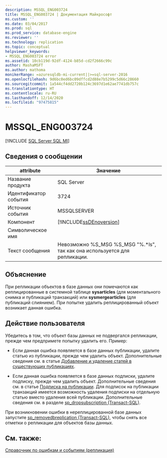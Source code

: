 ```yaml
---
description: MSSQL_ENG003724
title: MSSQL_ENG003724 | Документация Майкрософт
ms.custom: ''
ms.date: 03/04/2017
ms.prod: sql
ms.prod_service: database-engine
ms.reviewer: ''
ms.technology: replication
ms.topic: conceptual
helpviewer_keywords:
- MSSQL_ENG003724 error
ms.assetid: 10cb119d-92df-4124-b85d-cd2f2666c99c
author: MashaMSFT
ms.author: mathoma
monikerRange: =azuresqldb-mi-current||>=sql-server-2016
ms.openlocfilehash: 9d6bc0ed6bc09dffcd2d88e7b5299c5d66c28660
ms.sourcegitcommit: 1a544cf4dd2720b124c3697d1e62ae7741db757c
ms.translationtype: HT
ms.contentlocale: ru-RU
ms.lasthandoff: 12/14/2020
ms.locfileid: "97475815"
---
```

# <a name="mssql_eng003724"></a>MSSQL_ENG003724
[!INCLUDE [SQL Server SQL MI](../../includes/applies-to-version/sql-asdbmi.md)]
    
## <a name="message-details"></a>Сведения о сообщении  
  
|attribute|Значение|  
|-|-|  
|Название продукта|SQL Server|  
|Идентификатор события|3724|  
|Источник события|MSSQLSERVER|  
|Компонент|[!INCLUDE[ssDEnoversion](../../includes/ssdenoversion-md.md)]|  
|Символическое имя||  
|Текст сообщения|Невозможно %S_MSG %S_MSG "%.*ls", так как она используется для репликации.|  
  
## <a name="explanation"></a>Объяснение  
 При репликации объектов в базе данных они помечаются как реплицированные в системной таблице **sysarticles** (для моментального снимка и публикаций транзакций) или **sysmergearticles** (для публикаций слиянием). При попытке удалить реплицированный объект возникает данная ошибка.  
  
## <a name="user-action"></a>Действие пользователя  
 Убедитесь в том, что объект базы данных не подвергался репликации, прежде чем предпримете попытку удалить его. Пример:  
  
-   Если данная ошибка появляется в базе данных публикации, удалите статью из публикации, прежде чем удалить объект. Дополнительные сведения см. в статье [Добавление и удаление статей в существующих публикациях](../../relational-databases/replication/publish/add-articles-to-and-drop-articles-from-existing-publications.md).  
  
-   Если данная ошибка появляется в базе данных подписки, удалите подписку, прежде чем удалить объект. Дополнительные сведения см. в статье [Подписка на публикации](../../relational-databases/replication/subscribe-to-publications.md). Для подписок на публикации транзакций имеется возможность удаления подписки на отдельную статью вместо удаления всей публикации. Дополнительные сведения см. в разделе [sp_dropsubscription (Transact-SQL)](../../relational-databases/system-stored-procedures/sp-dropsubscription-transact-sql.md).  
  
 При возникновении ошибки в нереплицированной базе данных запустите [sp_removedbreplication &#40;Transact-SQL&#41;](../../relational-databases/system-stored-procedures/sp-removedbreplication-transact-sql.md), чтобы снять все отметки о репликации для объектов базы данных.  
  
## <a name="see-also"></a>См. также:  
 [Справочник по ошибкам и событиям (репликация)](../../relational-databases/replication/errors-and-events-reference-replication.md)  
  
  
